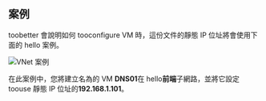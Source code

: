 ## <a name="scenario"></a>案例
toobetter 會說明如何 tooconfigure VM 時，這份文件的靜態 IP 位址將會使用下面的 hello 案例。

![VNet 案例](./media/virtual-networks-static-ip-scenario-include/static-ip-scenario.png)

在此案例中，您將建立名為的 VM **DNS01**在 hello**前端**子網路，並將它設定 toouse 靜態 IP 位址的**192.168.1.101**。

